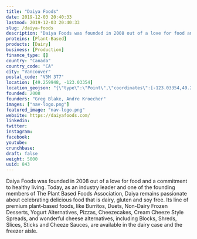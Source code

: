 ```yaml
---
title: "Daiya Foods"
date: 2019-12-03 20:40:33
lastmod: 2019-12-03 20:40:33
slug: /daiya-foods
description: "Daiya Foods was founded in 2008 out of a love for food and a commitment to healthy living. Today, as an industry leader and one of the founding members of The Plant Based Foods Association, Daiya remains passionate about celebrating delicious food that is dairy, gluten and soy free. Its line of premium plant-based foods, like Burritos, Duets, Non-Dairy Frozen Desserts, Yogurt Alternatives, Pizzas, Cheezecakes, Cream Cheeze Style Spreads, and wonderful cheese alternatives, including Blocks, Shreds, Slices, Sticks and Cheeze Sauces, are available in the dairy case and the freezer aisle."
proteins: [Plant-Based]
products: [Dairy]
business: [Production]
finance_type: []
country: "Canada"
country_code: "CA"
city: "Vancouver"
postal_code: "V5M 3T7"
location: [49.259948, -123.03354]
location_geojson: "{\"type\":\"Point\",\"coordinates\":[-123.03354,49.259948]}"
founded: 2008
founders: "Greg Blake, Andre Kroecher"
images: ["nav-logo.png"]
featured_image: "nav-logo.png"
website: https://daiyafoods.com/
linkedin: 
twitter: 
instagram: 
facebook: 
youtube: 
crunchbase: 
draft: false
weight: 5000
uuid: 843
---
```

Daiya Foods was founded in 2008 out of a love for food and a commitment to healthy living. Today, as an industry leader and one of the founding members of The Plant Based Foods Association, Daiya remains passionate about celebrating delicious food that is dairy, gluten and soy free. Its line of premium plant-based foods, like Burritos, Duets, Non-Dairy Frozen Desserts, Yogurt Alternatives, Pizzas, Cheezecakes, Cream Cheeze Style Spreads, and wonderful cheese alternatives, including Blocks, Shreds, Slices, Sticks and Cheeze Sauces, are available in the dairy case and the freezer aisle.
